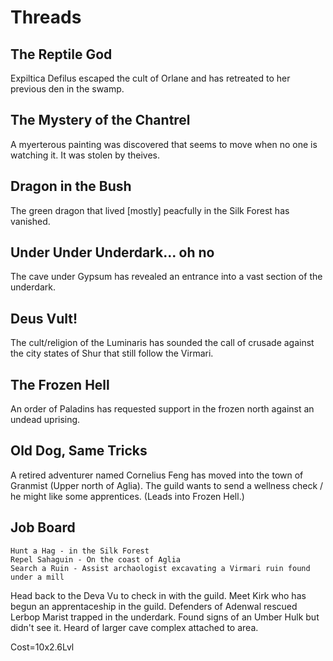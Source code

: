 # Threads

## The Reptile God
Expiltica Defilus escaped the cult of Orlane and has retreated to her previous den in the swamp.

## The Mystery of the Chantrel
A myerterous painting was discovered that seems to move when no one is watching it. It was stolen by theives.

## Dragon in the Bush
The green dragon that lived [mostly] peacfully in the Silk Forest has vanished.

## Under Under Underdark... oh no
The cave under Gypsum has revealed an entrance into a vast section of the underdark.

## Deus Vult!
The cult/religion of the Luminaris has sounded the call of crusade against the city states of Shur that still follow the Virmari.

## The Frozen Hell
An order of Paladins has requested support in the frozen north against an undead uprising.

## Old Dog, Same Tricks
A retired adventurer named Cornelius Feng has moved into the town of Granmist (Upper north of Aglia). The guild wants to send a wellness check / he might like some apprentices. (Leads into Frozen Hell.)

## Job Board
    Hunt a Hag - in the Silk Forest
    Repel Sahaguin - On the coast of Aglia
    Search a Ruin - Assist archaologist excavating a Virmari ruin found under a mill


Head back to the Deva Vu to check in with the guild. Meet Kirk who has begun an apprentaceship in the guild. Defenders of Adenwal rescued Lerbop Marist trapped in the underdark. Found signs of an Umber Hulk but didn't see it. Heard of larger cave complex attached  to area.


Cost=10x2.6Lvl